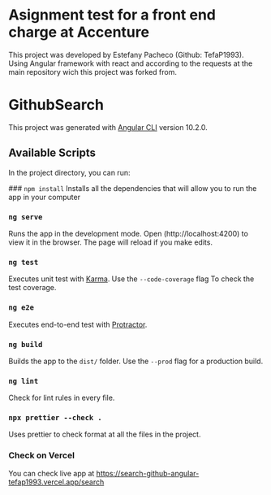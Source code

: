# Asignment test for a front end charge at Accenture

This project was developed by Estefany Pacheco (Github: TefaP1993).
Using Angular framework with react and according to the requests at the main repository wich this project was forked from.

# GithubSearch

This project was generated with [Angular CLI](https://github.com/angular/angular-cli) version 10.2.0.

## Available Scripts

In the project directory, you can run:

### `npm install`
Installs all the dependencies that will allow you to run the app in your computer

### `ng serve`

Runs the app in the development mode.
Open (http://localhost:4200) to view it in the browser.
The page will reload if you make edits.

### `ng test`

Executes unit test with [Karma](https://karma-runner.github.io). Use the `--code-coverage` flag To check the test coverage.

### `ng e2e`

Executes end-to-end test with [Protractor](http://www.protractortest.org/).

### `ng build`

Builds the app to the `dist/` folder. Use the `--prod` flag for a production build.

### `ng lint`

Check for lint rules in every file.

### `npx prettier --check .`

Uses prettier to check format at all the files in the project.

### Check on Vercel

You can check live app at https://search-github-angular-tefap1993.vercel.app/search
